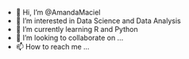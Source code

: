 - 👋 Hi, I’m @AmandaMaciel
- 👀 I’m interested in Data Science and Data Analysis
- 🌱 I’m currently learning R and Python
- 💞️ I’m looking to collaborate on ...
- 📫 How to reach me ...

<!---
AmandaMaciel/AmandaMaciel is a ✨ special ✨ repository because its `README.md` (this file) appears on your GitHub profile.
You can click the Preview link to take a look at your changes.
--->
